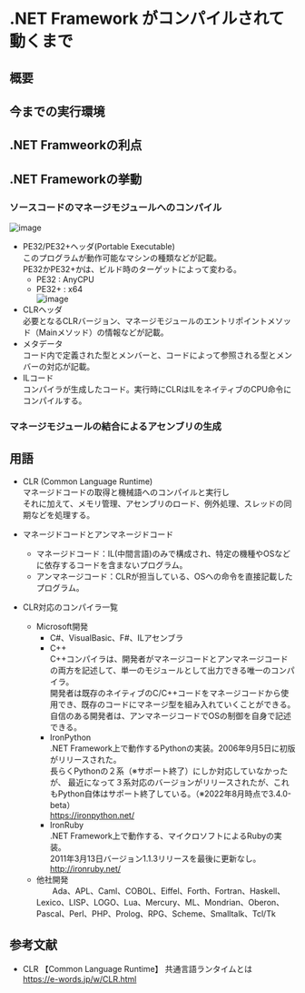 # .NET Framework がコンパイルされて動くまで
## 概要

## 今までの実行環境

## .NET Framweorkの利点

## .NET Frameworkの挙動

### ソースコードのマネージモジュールへのコンパイル
![image](https://user-images.githubusercontent.com/56548030/182281780-43b27989-e6ea-4616-972e-90e38be42502.png)

* PE32/PE32+ヘッダ(Portable Executable)<br>
  このプログラムが動作可能なマシンの種類などが記載。<br>
  PE32かPE32+かは、ビルド時のターゲットによって変わる。<br>
  * PE32 : AnyCPU<br>
  * PE32+ : x64<br>
![image](https://user-images.githubusercontent.com/56548030/182280961-7e5011d3-b040-4cd4-aa2c-1383110bbeff.png)
* CLRヘッダ<br>
必要となるCLRバージョン、マネージモジュールのエントリポイントメソッド（Mainメソッド）の情報などが記載。<br>
* メタデータ<br>
  コード内で定義された型とメンバーと、コードによって参照される型とメンバーの対応が記載。
* ILコード<br>
  コンパイラが生成したコード。実行時にCLRはILをネイティブのCPU命令にコンパイルする。
  
### マネージモジュールの結合によるアセンブリの生成

## 用語
* CLR (Common Language Runtime)<br>
マネージドコードの取得と機械語へのコンパイルと実行し<br>
それに加えて、メモリ管理、アセンブリのロード、例外処理、スレッドの同期などを処理する。<br>

* マネージドコードとアンマネージドコード<br>
  * マネージドコード：IL(中間言語)のみで構成され、特定の機種やOSなどに依存するコードを含まないプログラム。<br>
  * アンマネージコード：CLRが担当している、OSへの命令を直接記載したプログラム。<br>

* CLR対応のコンパイラ一覧<br>
  * Microsoft開発<br>
    * C#、VisualBasic、F#、ILアセンブラ<br>
    * C++<br>
      C++コンパイラは、開発者がマネージコードとアンマネージコードの両方を記述して、単一のモジュールとして出力できる唯一のコンパイラ。<br>
      開発者は既存のネイティブのC/C++コードをマネージコードから使用でき、既存のコードにマネージ型を組み入れていくことができる。<br>
      自信のある開発者は、アンマネージコードでOSの制御を自身で記述できる。
    * IronPython<br>
      .NET Framework上で動作するPythonの実装。2006年9月5日に初版がリリースされた。<br>
      長らくPythonの２系（※サポート終了）にしか対応していなかったが、
      最近になって３系対応のバージョンがリリースされたが、これもPython自体はサポート終了している。（※2022年8月時点で3.4.0-beta）<br>
      https://ironpython.net/
    * IronRuby<br>
      .NET Framework上で動作する、マイクロソフトによるRubyの実装。<br>
      2011年3月13日バージョン1.1.3リリースを最後に更新なし。<br>
      http://ironruby.net/
  * 他社開発<br>
　　Ada、APL、Caml、COBOL、Eiffel、Forth、Fortran、Haskell、Lexico、LISP、LOGO、Lua、Mercury、ML、Mondrian、Oberon、Pascal、Perl、PHP、Prolog、RPG、Scheme、Smalltalk、Tcl/Tk<br>

## 参考文献
* CLR 【Common Language Runtime】 共通言語ランタイムとは<br>
https://e-words.jp/w/CLR.html
